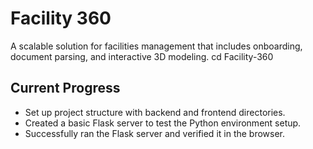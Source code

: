 # Facility 360
A scalable solution for facilities management that includes onboarding, document parsing, and interactive 3D modeling.
cd Facility-360
## Current Progress
- Set up project structure with backend and frontend directories.
- Created a basic Flask server to test the Python environment setup.
- Successfully ran the Flask server and verified it in the browser.


